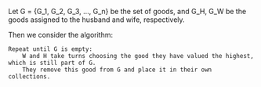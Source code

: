 


Let G = {G_1, G_2, G_3, ..., G_n} be the set of goods, and G_H, G_W be the goods assigned to the husband and wife, respectively.

Then we consider the algorithm:

```
Repeat until G is empty:
    W and H take turns choosing the good they have valued the highest, which is still part of G.
    They remove this good from G and place it in their own collections.
```

